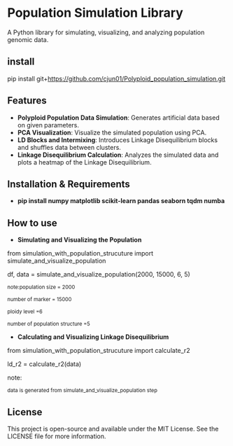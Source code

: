 
# Population Simulation Library

A Python library for simulating, visualizing, and analyzing population genomic data.

## install
pip install git+https://github.com/cjun01/Polyploid_population_simulation.git

## Features

- **Polyploid Population Data Simulation**: Generates artificial data based on given parameters.
- **PCA Visualization**: Visualize the simulated population using PCA.
- **LD Blocks and Intermixing**: Introduces Linkage Disequilibrium blocks and shuffles data between clusters.
- **Linkage Disequilibrium Calculation**: Analyzes the simulated data and plots a heatmap of the Linkage Disequilibrium.

## Installation & Requirements
- **pip install numpy matplotlib scikit-learn pandas seaborn tqdm numba**

## How to use
- **Simulating and Visualizing the Population**

from simulation_with_population_strucuture import simulate_and_visualize_population

df, data = simulate_and_visualize_population(2000, 15000, 6, 5)

<sub>note:population size = 2000<sub>

<sub>number of marker = 15000<sub>

<sub>ploidy level =6<sub>

<sub>number of population structure =5<sub>

- **Calculating and Visualizing Linkage Disequilibrium**

from simulation_with_population_strucuture import calculate_r2

ld_r2 = calculate_r2(data)

note: 

<sub>data is generated from simulate_and_visualize_population step<sub>


## License

This project is open-source and available under the MIT License. See the LICENSE file for more information.
